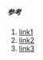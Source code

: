 ##### 参考
1. [link1](http://blog.leichunfeng.com/blog/2015/06/14/objective-c-method-swizzling-best-practice/#jtss-tsina)
2. [link2](http://blog.csdn.net/yiyaaixuexi/article/details/9374411)
3. [link3](http://www.jianshu.com/p/50e318ebf964)

